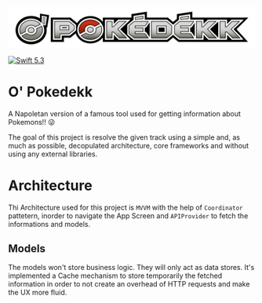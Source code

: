 <img src="./resources/O_Pokedek_logo.png"/>


[![Swift 5.3](https://img.shields.io/badge/Swift-5.3-orange.svg?style=flat)](https://swift.org)


# O' Pokedekk

A Napoletan version of a famous tool used for getting information about Pokemons!! 😜

The goal of this project is resolve the given track using a simple and, as much as possible, decopulated architecture, core frameworks and without using any external libraries.

# Architecture

Thi Architecture used for this project is `MVVM` with the help of `Coordinator` pattetern, inorder to navigate the App Screen and `APIProvider` to fetch the informations and models.

## Models
The models won't store business logic. They will only act as data stores. It's implemented a Cache mechanism to store temporarily the fetched information 
in order to not create an overhead of HTTP requests and make the UX more fluid.
